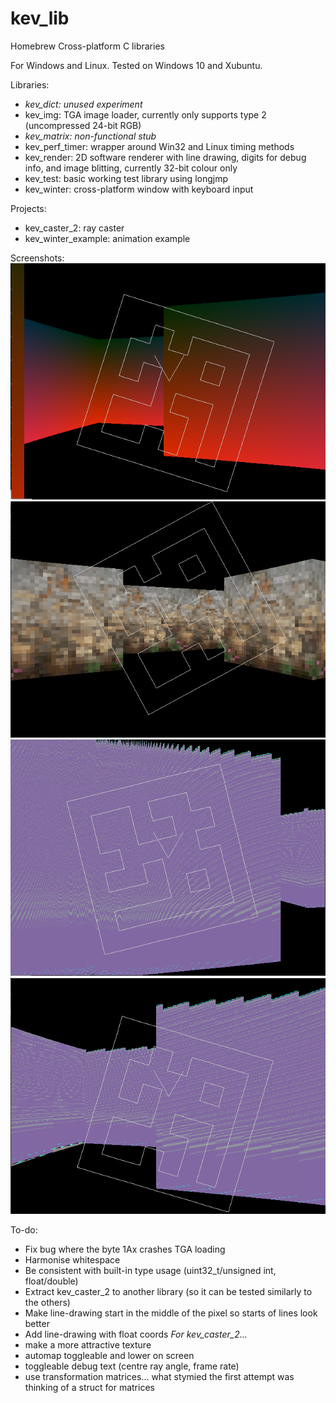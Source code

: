 # kev_lib

Homebrew Cross-platform C libraries

For Windows and Linux. Tested on Windows 10 and Xubuntu.

Libraries:
- *kev_dict: unused experiment*
- kev_img: TGA image loader, currently only supports type 2 (uncompressed 24-bit RGB)
- *kev_matrix: non-functional stub*
- kev_perf_timer: wrapper around Win32 and Linux timing methods
- kev_render: 2D software renderer with line drawing, digits for debug info, and image blitting, currently 32-bit colour only
- kev_test: basic working test library using longjmp
- kev_winter: cross-platform window with keyboard input

Projects:
- kev_caster_2: ray caster
- kev_winter_example: animation example

Screenshots:
<img src="kev_caster_2_glow.png">
<img src="kev_caster_2_texture.png">
<img src="kev_caster_2_fringe.png">
<img src="kev_caster_2_overrun.png">

To-do:
- Fix bug where the byte 1Ax crashes TGA loading
- Harmonise whitespace
- Be consistent with built-in type usage (uint32_t/unsigned int, float/double)
- Extract kev_caster_2 to another library (so it can be tested similarly to the others)
- Make line-drawing start in the middle of the pixel so starts of lines look better
- Add line-drawing with float coords
*For kev_caster_2...*
- make a more attractive texture
- automap toggleable and lower on screen
- toggleable debug text (centre ray angle, frame rate)
- use transformation matrices... what stymied the first attempt was thinking of a struct for matrices